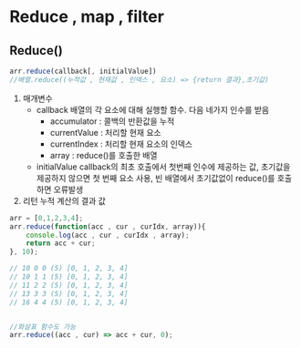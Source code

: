 # Reduce , map , filter


## Reduce()

```js
arr.reduce(callback[, initialValue])
//배열.reduce((누적값 , 현재값 , 인덱스 , 요소) => {return 결과},초기값)
```
1. 매개변수
    + callback 배열의 각 요소에 대해 실행할 함수. 다음 네가지 인수를 받음 
        - accumulator : 콜백의 반환값을 누적
        - currentValue : 처리할 현재 요소
        - currentIndex : 처리할 현재 요소의 인덱스
        - array : reduce()를 호출한 배열
    + initialValue
        callback의 최초 호출에서 첫번째 인수에 제공하는 값, 초기값을 제공하지 않으면 첫 번째 요소 사용, 빈 배열에서 초기값없이 reduce()를 호출하면 오류발생    
2. 리턴
 누적 계산의 결과 값

```js
arr = [0,1,2,3,4];
arr.reduce(function(acc , cur , curIdx, array)){
    console.log(acc , cur , curIdx , array);
    return acc + cur;
}, 10);

// 10 0 0 (5) [0, 1, 2, 3, 4]
// 10 1 1 (5) [0, 1, 2, 3, 4]
// 11 2 2 (5) [0, 1, 2, 3, 4]
// 13 3 3 (5) [0, 1, 2, 3, 4]
// 16 4 4 (5) [0, 1, 2, 3, 4]


//화살표 함수도 가능
arr.reduce((acc , cur) => acc + cur, 0);
```